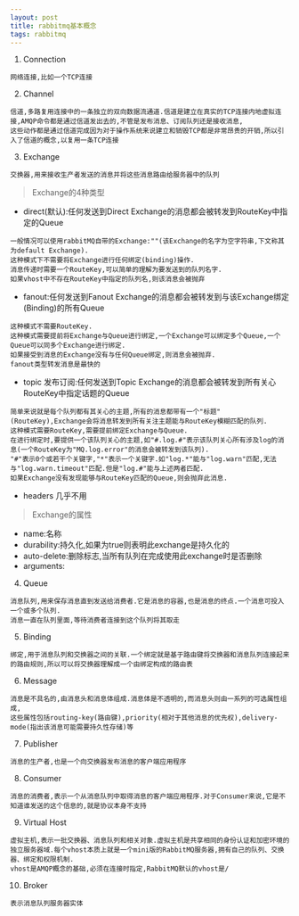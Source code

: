 ```yaml
---
layout: post
title: rabbitmq基本概念
tags: rabbitmq 
---
```


1. Connection
```
网络连接,比如一个TCP连接
```

2. Channel
```
信道,多路复用连接中的一条独立的双向数据流通道.信道是建立在真实的TCP连接内地虚拟连接,AMQP命令都是通过信道发出去的,不管是发布消息、订阅队列还是接收消息,
这些动作都是通过信道完成因为对于操作系统来说建立和销毁TCP都是非常昂贵的开销,所以引入了信道的概念,以复用一条TCP连接
```

3. Exchange
```
交换器,用来接收生产者发送的消息并将这些消息路由给服务器中的队列
```

> Exchange的4种类型

* direct(默认):任何发送到Direct Exchange的消息都会被转发到RouteKey中指定的Queue
```
一般情况可以使用rabbitMQ自带的Exchange:""(该Exchange的名字为空字符串,下文称其为default Exchange).
这种模式下不需要将Exchange进行任何绑定(binding)操作.
消息传递时需要一个RouteKey,可以简单的理解为要发送到的队列名字.
如果vhost中不存在RouteKey中指定的队列名,则该消息会被抛弃
```

* fanout:任何发送到Fanout Exchange的消息都会被转发到与该Exchange绑定(Binding)的所有Queue
```
这种模式不需要RouteKey.
这种模式需要提前将Exchange与Queue进行绑定,一个Exchange可以绑定多个Queue,一个Queue可以同多个Exchange进行绑定.
如果接受到消息的Exchange没有与任何Queue绑定,则消息会被抛弃.
fanout类型转发消息是最快的
```

* topic 发布订阅:任何发送到Topic Exchange的消息都会被转发到所有关心RouteKey中指定话题的Queue
```
简单来说就是每个队列都有其关心的主题,所有的消息都带有一个"标题"(RouteKey),Exchange会将消息转发到所有关注主题能与RouteKey模糊匹配的队列.
这种模式需要RouteKey,需要提前绑定Exchange与Queue.
在进行绑定时,要提供一个该队列关心的主题,如"#.log.#"表示该队列关心所有涉及log的消息(一个RouteKey为"MQ.log.error"的消息会被转发到该队列).
"#"表示0个或若干个关键字,"*"表示一个关键字.如"log.*"能与"log.warn"匹配,无法与"log.warn.timeout"匹配.但是"log.#"能与上述两者匹配.
如果Exchange没有发现能够与RouteKey匹配的Queue,则会抛弃此消息.
```

* headers 几乎不用

> Exchange的属性

* name:名称
* durability:持久化,如果为true则表明此exchange是持久化的
* auto-delete:删除标志,当所有队列在完成使用此exchange时是否删除
* arguments:

4. Queue
```
消息队列,用来保存消息直到发送给消费者.它是消息的容器,也是消息的终点.一个消息可投入一个或多个队列.
消息一直在队列里面,等待消费者连接到这个队列将其取走
```

5. Binding
```
绑定,用于消息队列和交换器之间的关联.一个绑定就是基于路由键将交换器和消息队列连接起来的路由规则,所以可以将交换器理解成一个由绑定构成的路由表
```

6. Message
```
消息是不具名的,由消息头和消息体组成.消息体是不透明的,而消息头则由一系列的可选属性组成,
这些属性包括routing-key(路由键),priority(相对于其他消息的优先权),delivery-mode(指出该消息可能需要持久性存储)等
```

7. Publisher
```
消息的生产者,也是一个向交换器发布消息的客户端应用程序
```

8. Consumer
```
消息的消费者,表示一个从消息队列中取得消息的客户端应用程序.对于Consumer来说,它是不知道谁发送的这个信息的,就是协议本身不支持
```

9. Virtual Host
```
虚拟主机,表示一批交换器、消息队列和相关对象.虚拟主机是共享相同的身份认证和加密环境的独立服务器域.每个vhost本质上就是一个mini版的RabbitMQ服务器,拥有自己的队列、交换器、绑定和权限机制.
vhost是AMQP概念的基础,必须在连接时指定,RabbitMQ默认的vhost是/
```

10. Broker
```
表示消息队列服务器实体
```

